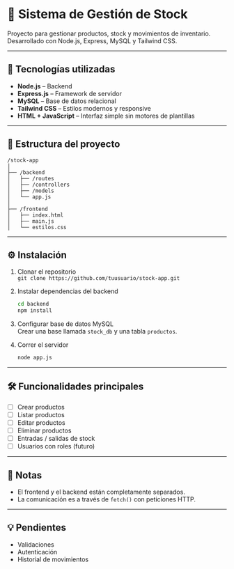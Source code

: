 
# 🧾 Sistema de Gestión de Stock

Proyecto para gestionar productos, stock y movimientos de inventario.  
Desarrollado con Node.js, Express, MySQL y Tailwind CSS.

---

## 🚀 Tecnologías utilizadas

- **Node.js** – Backend
- **Express.js** – Framework de servidor
- **MySQL** – Base de datos relacional
- **Tailwind CSS** – Estilos modernos y responsive
- **HTML + JavaScript** – Interfaz simple sin motores de plantillas

---

## 📁 Estructura del proyecto

```
/stock-app
│
├── /backend
│   ├── /routes
│   ├── /controllers
│   ├── /models
│   └── app.js
│
├── /frontend
│   ├── index.html
│   ├── main.js
│   └── estilos.css
```

---

## ⚙️ Instalación

1. Clonar el repositorio  
   `git clone https://github.com/tuusuario/stock-app.git`

2. Instalar dependencias del backend  
   ```bash
   cd backend
   npm install
   ```

3. Configurar base de datos MySQL  
   Crear una base llamada `stock_db` y una tabla `productos`.

4. Correr el servidor  
   ```bash
   node app.js
   ```

---

## 🛠 Funcionalidades principales

- [ ] Crear productos
- [ ] Listar productos
- [ ] Editar productos
- [ ] Eliminar productos
- [ ] Entradas / salidas de stock
- [ ] Usuarios con roles (futuro)

---

## 📌 Notas

- El frontend y el backend están completamente separados.
- La comunicación es a través de `fetch()` con peticiones HTTP.

---

## 💡 Pendientes

- Validaciones
- Autenticación
- Historial de movimientos
